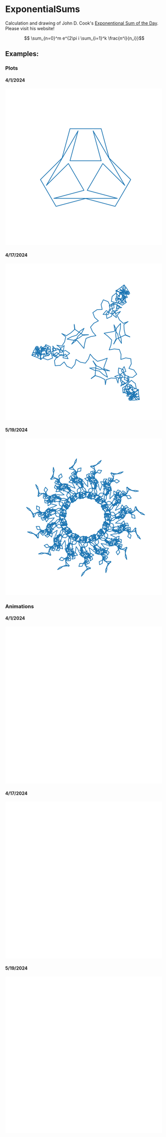 # ExponentialSums
Calculation and drawing of John D. Cook's [Exponentional Sum of the Day](https://www.johndcook.com/expsum/). Please visit his website!

```math
    \sum_{n=0}^m e^{2\pi i \sum_{i=1}^k \frac{n^i}{n_i}}
```

## Examples: 

### Plots
#### 4/1/2024
![example](Days/24/04/4-1-24.png)
#### 4/17/2024
![example](Days/24/04/4-17-24.png)
#### 5/19/2024
![example](Days/24/05/5-19-24.png)

### Animations
#### 4/1/2024
![example](Days/24/04/4-1-24.gif)
#### 4/17/2024
![example](Days/24/04/4-17-24.gif)
#### 5/19/2024
![example](Days/24/05/5-19-24.gif)
